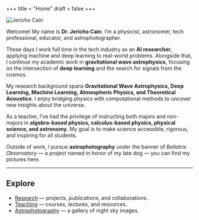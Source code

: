 +++
title = "Home"
draft = false
+++

![Jericho Cain](/img/me.jpg)

Welcome! My name is **Dr. Jericho Cain**. I’m a physicist, astronomer, tech professional, educator, and astrophotographer.  

These days I work full time in the tech industry as an **AI researcher**, applying machine and deep learning to real-world problems. Alongside that, I continue my academic work in **gravitational wave astrophysics**, focusing on the intersection of **deep learning** and the search for signals from the cosmos.  

My research background spans **Gravitational Wave Astrophysics, Deep Learning, Machine Learning, Atmospheric Physics, and Theoretical Acoustics**. I enjoy bridging physics with computational methods to uncover new insights about the universe.  

As a teacher, I’ve had the privilege of instructing both majors and non-majors in **algebra-based physics, calculus-based physics, physical science, and astronomy**. My goal is to make science accessible, rigorous, and inspiring for all students.  

Outside of work, I pursue **astrophotography** under the banner of *Bellatrix Observatory* — a project named in honor of my late dog — you can find my pictures here.  


<div class="clearfix"></div>

---

## Explore

- [Research](/research/) — projects, publications, and collaborations.  
- [Teaching](/teaching/) — courses, lectures, and resources.  
- [Astrophotography](/astrophotography/) — a gallery of night sky images.  
